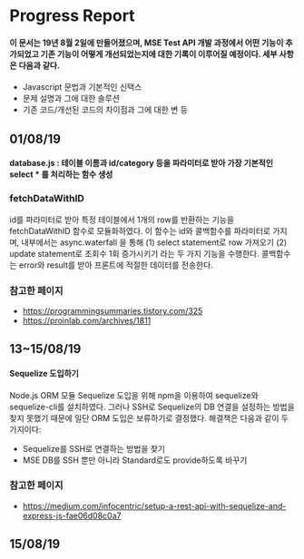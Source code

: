 #  Progress Report

#### 이 문서는 19년 8월 2일에 만들어졌으며, MSE Test API 개발 과정에서 어떤 기능이 추가되었고 기존 기능이 어떻게 개선되었는지에 대한 기록이 이루어질 예정이다. 세부 사항은 다음과 같다.
* Javascript 문법과 기본적인 신택스
* 문제 설명과 그에 대한 솔루션
* 기존 코드/개선된 코드의 차이점과 그에 대한 변 등

## 01/08/19
#### database.js : 테이블 이름과 id/category 등을 파라미터로 받아 가장 기본적인 select * 를 처리하는 함수 생성
### fetchDataWithID
id를 파라미터로 받아 특정 테이블에서 1개의 row를 반환하는 기능을 fetchDataWithID 함수로 모듈화하였다.
이 함수는 id와 콜백함수를 파라미터로 가지며, 내부에서는 async.waterfall 을 통해 (1) select statement로 row 가져오기 (2) update statement로 조회수 1회 증가시키기 라는 두 가지 기능을 수행한다.
콜백함수는 error와 result를 받아 프론트에 적절한 데이터를 전송한다.
### 참고한 페이지
* https://programmingsummaries.tistory.com/325
* https://proinlab.com/archives/1811

## 13~15/08/19
#### Sequelize 도입하기
Node.js ORM 모듈 Sequelize 도입을 위해 npm을 이용하여 sequelize와 sequelize-cli를 설치하였다.
그러나 SSH로 Sequelize의 DB 연결을 설정하는 방법을 찾지 못했기 때문에 일단 ORM 도입은 보류하기로 결정했다.
해결책은 다음과 같이 두 가지이다:
* Sequelize를 SSH로 연결하는 방법을 찾기
* MSE DB를 SSH 뿐만 아니라 Standard로도 provide하도록 바꾸기
### 참고한 페이지
* https://medium.com/infocentric/setup-a-rest-api-with-sequelize-and-express-js-fae06d08c0a7

## 15/08/19
